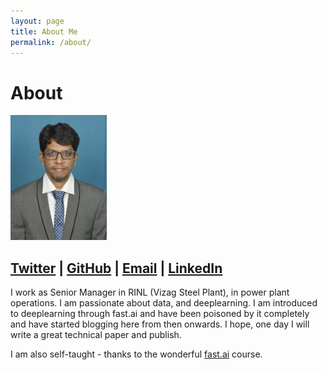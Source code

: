 ```yaml
---
layout: page
title: About Me
permalink: /about/
---
```

# About

<img src="/images/DurgaKumar.JPG" height="200"/>
<!-- ![]({{site.baseurl}}/images/DurgaKumar.JPG "https://github.com/mldurga/easydl") -->

## [Twitter](https://twitter.com/durgaamma2005) | [GitHub](https://github.com/durgaamma2005) | [Email](durgaamma2005@gmail.com) | [LinkedIn](https://www.linkedin.com/in/durga-kumar-d-0b085922/)

I work as Senior Manager in RINL (Vizag Steel Plant), in power plant operations. I am passionate about data, and deeplearning. I am introduced to deeplearning through fast.ai and have been poisoned by it completely and have started blogging here from then onwards. I hope, one day I will write a great technical paper and publish. 

I am also self-taught - thanks to the wonderful [fast.ai](https://course.fast.ai/) course.


